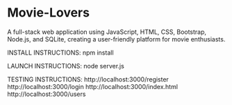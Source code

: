# Movie-Lovers
A full-stack web application using JavaScript, HTML, CSS, Bootstrap, Node.js, and SQLite, creating a user-friendly platform for movie enthusiasts.

INSTALL INSTRUCTIONS: npm install

LAUNCH INSTRUCTIONS: node server.js

TESTING INSTRUCTIONS:
http://localhost:3000/register
http://localhost:3000/login
http://localhost:3000/index.html
http://localhost:3000/users
